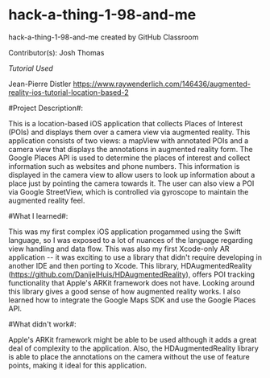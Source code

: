 # hack-a-thing-1-98-and-me
hack-a-thing-1-98-and-me created by GitHub Classroom

Contributor(s): Josh Thomas

*Tutorial Used* 

Jean-Pierre Distler
https://www.raywenderlich.com/146436/augmented-reality-ios-tutorial-location-based-2


#Project Description#:

This is a location-based iOS application that collects Places of Interest (POIs) and displays them over a camera view via augmented reality. This application consists of two views: a mapView with annotated POIs and a camera view that displays the annotations in augmented reality form. The Google Places API is used to determine the places of interest and collect information such as websites and phone numbers. This information is displayed in the camera view to allow users to look up information about a place just by pointing the camera towards it. The user can also view a POI via Google StreetView, which is controlled via gyroscope to maintain the augmented reality feel.


#What I learned#:

This was my first complex iOS application progammed using the Swift language, so I was exposed to a lot of nuances of the language regarding view handling and data flow. 
This was also my first Xcode-only AR application -- it was exciting to use a library that didn't require developing in another IDE and then porting to Xcode. This library, HDAugmentedReality (https://github.com/DanijelHuis/HDAugmentedReality), offers POI tracking functionality that Apple's ARKit framework does not have. Looking around this library gives a good sense of how augmented reality works.
I also learned how to integrate the Google Maps SDK and use the Google Places API.

#What didn't work#:

Apple's ARKit framework might be able to be used although it adds a great deal of complexity to the application. Also, the HDAugmentedReality library is able to place the annotations on the camera without the use of feature points, making it ideal for this application.  
